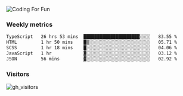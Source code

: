 ![Coding For Fun](https://glitch-art.vercel.app/api/simple?word=<Rise%20/>)

### Weekly metrics

<!--START_SECTION:waka-->

```txt
TypeScript   26 hrs 53 mins  █████████████████████░░░░   83.55 %
HTML         1 hr 50 mins    █▒░░░░░░░░░░░░░░░░░░░░░░░   05.71 %
SCSS         1 hr 18 mins    █░░░░░░░░░░░░░░░░░░░░░░░░   04.06 %
JavaScript   1 hr            ▓░░░░░░░░░░░░░░░░░░░░░░░░   03.12 %
JSON         56 mins         ▓░░░░░░░░░░░░░░░░░░░░░░░░   02.92 %
```

<!--END_SECTION:waka-->


### Visitors
![gh_visitors](https://profile-counter.glitch.me/okyiww/count.svg)